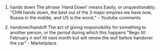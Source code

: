 1. hands down
    The phrase 'Hand Down' means Easily, or unquestionably. 
    "CHN hands down, the best out of the 3 major empires we have now, Russia in the middle, and US is the worst." - Youtube comments

2. handover/handoff
    The act of giving responsibility for something to another person, or the period during which this happens
    "Rego till February n wof till next month but will renew the wof before handover the car" - Marketplace